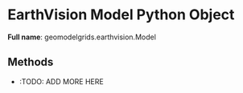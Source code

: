 # EarthVision Model Python Object 

**Full name**: geomodelgrids.earthvision.Model

## Methods

* :TODO: ADD MORE HERE
